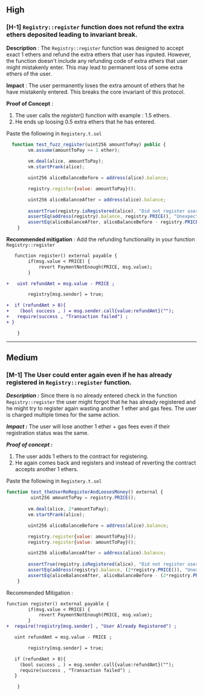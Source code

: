 ## High

### [H-1] `Registry::register` function does not refund the extra ethers deposited leading to invariant break.

**Description** : The `Registry::register` function was designed to accept exact 1 ethers and refund the extra ethers that user has inputed. However, the function doesn't include any refunding code of extra ethers that user might mistakenly enter. This may lead to permanent loss of some extra ethers of the user.

**Impact** : The user permanently loses the extra amount of ethers that he have mistakenly entered. This breaks the core invariant of this protocol.

**Proof of Concept** : 
1. The user calls the _register_() function with example : 1.5 ethers.
2. He ends up loosing 0.5 extra ethers that he has entered.

Paste the following in `Registery.t.sol`

```javascript
  function test_fuzz_register(uint256 amountToPay) public {
        vm.assume(amountToPay >= 1 ether);
        
        vm.deal(alice, amountToPay);
        vm.startPrank(alice);

        uint256 aliceBalanceBefore = address(alice).balance;

        registry.register{value: amountToPay}();

        uint256 aliceBalanceAfter = address(alice).balance;
        
        assertTrue(registry.isRegistered(alice), "Did not register user");
        assertEq(address(registry).balance, registry.PRICE(), "Unexpected registry balance");
        assertEq(aliceBalanceAfter, aliceBalanceBefore - registry.PRICE(), "Unexpected user balance");
    }
```


**Recommended mitigation** :  Add the refunding functionality in your function `Registry::register`

```diff
   function register() external payable {
        if(msg.value < PRICE) {
            revert PaymentNotEnough(PRICE, msg.value);
        }

+   uint refundAmt = msg.value - PRICE ;

        registry[msg.sender] = true;

+  if (refundAmt > 0){
+    (bool success , ) = msg.sender.call{value:refundAmt}("");
+   require(success , "Transaction failed") ; 
+ }

    }
```
---

## Medium

### [M-1] The User could enter again even if he has already registered in `Registry::register` function.

***Description :*** Since there is no already entered check in the function `Registry::register` the user might forgot that he has already registered and he might try to register again wasting another 1 ether and gas fees.  The user is charged multiple times for the same action.

***Impact :***  The user will lose another 1 ether + gas fees even if their registration status was the same.

***Proof of concept :*** 
1. The user adds 1 ethers to the contract for registering.
2. He again comes back and registers and instead of reverting the contract accepts another 1 ethers.

Paste the following in  `Registery.t.sol`

```javascript
function test_theUserReRegisterAndLoosesMoney() external {
         uint256 amountToPay = registry.PRICE();
        
        vm.deal(alice, 2*amountToPay);
        vm.startPrank(alice);

        uint256 aliceBalanceBefore = address(alice).balance;

        registry.register{value: amountToPay}();
        registry.register{value: amountToPay}();

        uint256 aliceBalanceAfter = address(alice).balance;
        
        assertTrue(registry.isRegistered(alice), "Did not register user");
        assertEq(address(registry).balance, (2*registry.PRICE()), "Unexpected registry balance");
        assertEq(aliceBalanceAfter, aliceBalanceBefore - (2*registry.PRICE()), "Unexpected user balance");
    }
```

Recommended Mitigation : 

```diff
function register() external payable {
        if(msg.value < PRICE) {
            revert PaymentNotEnough(PRICE, msg.value);
        }
+  require(!registry[msg.sender] , "User Already Registered") ;

   uint refundAmt = msg.value - PRICE ;

        registry[msg.sender] = true;

   if (refundAmt > 0){
     (bool success , ) = msg.sender.call{value:refundAmt}("");
     require(success , "Transaction failed") ; 
   }

    }
```